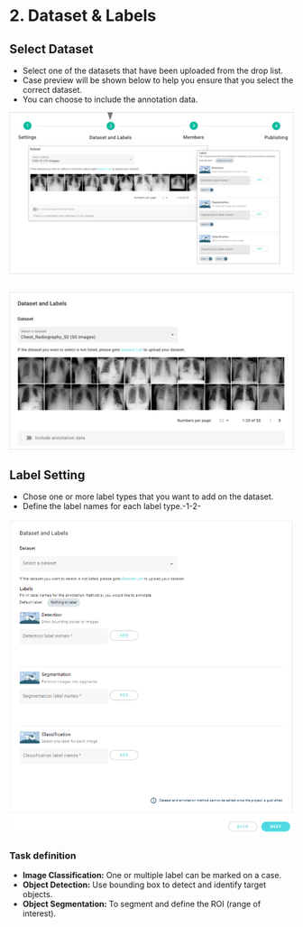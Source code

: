 # 2. Dataset & Labels

## Select Dataset

* Select one of the datasets that have been uploaded from the drop list.
* Case preview will be shown below to help you ensure that you select the correct dataset.
* You can choose to include the annotation data.

![](<../../.gitbook/assets/con-3-1-2-1 (1).png>)

##

![](<../../.gitbook/assets/con-3-1-2-2 (1).png>)

## Label Setting

* Chose one or more label types that you want to add on the dataset.
* Define the label names for each label type.-1-2-

![](<../../.gitbook/assets/con-3-2-1-3-2 (1).png>)

### Task definition

* **Image Classification:** One or multiple label can be marked on a case.
* **Object Detection:** Use bounding box to detect and identify target objects.
* **Object Segmentation:** To segment and define the ROI (range of interest).
